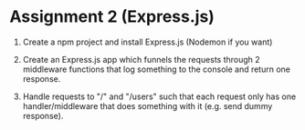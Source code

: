 # Assignment 2 (Express.js)

1. Create a npm project and install Express.js (Nodemon if you want)

2. Create an Express.js app which funnels the requests through 2 middleware functions that log something to the console and return one response.

3. Handle requests to "/" and "/users" such that each request only has one handler/middleware that does something with it (e.g. send dummy response).
